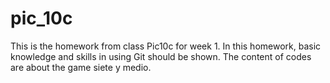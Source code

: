 # pic_10c
This is the homework from class Pic10c for week 1. In this homework, basic knowledge and skills in using Git should be shown. The content of codes are about the game siete y medio.
